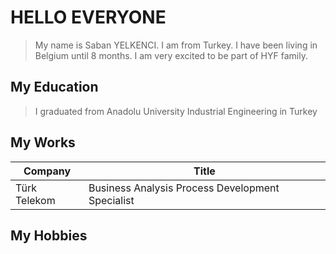 # HELLO EVERYONE

>My name is Saban YELKENCI. I am from Turkey. I have been living in Belgium until 8 months. I am very excited to be part of HYF family.

## My Education

>I graduated from Anadolu University Industrial Engineering  in Turkey

## My Works

Company | Title  
--------|------    
Türk Telekom | Business Analysis Process Development Specialist






## My Hobbies